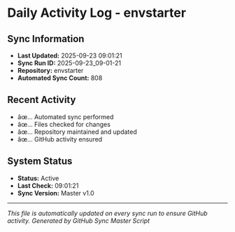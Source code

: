﻿# Daily Activity Log - envstarter

## Sync Information
- **Last Updated:** 2025-09-23 09:01:21
- **Sync Run ID:** 2025-09-23_09-01-21
- **Repository:** envstarter
- **Automated Sync Count:** 808

## Recent Activity
- âœ… Automated sync performed
- âœ… Files checked for changes
- âœ… Repository maintained and updated
- âœ… GitHub activity ensured

## System Status
- **Status:** Active
- **Last Check:** 09:01:21
- **Sync Version:** Master v1.0

---
*This file is automatically updated on every sync run to ensure GitHub activity.*
*Generated by GitHub Sync Master Script*
